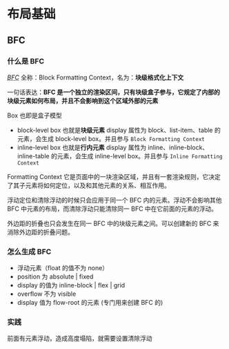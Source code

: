 # 布局基础

## BFC 

### 什么是 BFC
<dfn><abbr title="Block Formatting Context">BFC</abbr></dfn> 全称：Block Formatting Context，名为：**块级格式化上下文**

一句话表达：**BFC 是一个独立的渲染区间，只有块级盒子参与，它规定了内部的块级元素如何布局，并且不会影响到这个区域外部的元素**

Box 也即是盒子模型
* block-level box 也就是**块级元素**
  display 属性为 block、list-item、table 的元素，会生成 block-level box。并且参与 `Block Formatting Context`
* inline-level box 也就是**行内元素**
  display 属性为 inline、inline-block、inline-table 的元素，会生成 inline-level box。并且参与 `Inline Formatting Context`


Formatting Context
它是页面中的一块渲染区域，并且有一套渲染规则，它决定了其子元素将如何定位，以及和其他元素的关系、相互作用。

浮动定位和清除浮动的时候只会应用于同一个 BFC 内的元素。浮动不会影响其他 BFC 中元素的布局，而清除浮动只能清除同一 BFC 中在它前面的元素的浮动。

外边距的折叠也只会发生在同一 BFC 中的块级元素之间。可以创建新的 BFC 来消除外边距的折叠问题。


### 怎么生成 BFC
* 浮动元素（float 的值不为 none）
* position 为 absolute | fixed
* display 的值为 inline-block | flex | grid
* overflow 不为 visible
* display 值为 flow-root 的元素 (专门用来创建 BFC 的)


### 实践
前面有元素浮动，造成高度塌陷，就需要设置清除浮动

